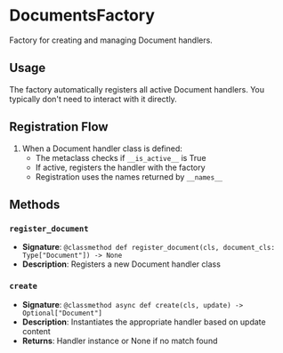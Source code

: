 # DocumentsFactory

Factory for creating and managing Document handlers.

## Usage

The factory automatically registers all active Document handlers. 
You typically don't need to interact with it directly.

## Registration Flow

1. When a Document handler class is defined:
   - The metaclass checks if `__is_active__` is True
   - If active, registers the handler with the factory
   - Registration uses the names returned by `__names__`

## Methods

### `register_document`
- **Signature**: `@classmethod def register_document(cls, document_cls: Type["Document"]) -> None`
- **Description**: Registers a new Document handler class

### `create`
- **Signature**: `@classmethod async def create(cls, update) -> Optional["Document"]`
- **Description**: Instantiates the appropriate handler based on update content
- **Returns**: Handler instance or None if no match found
